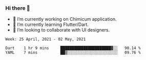 ### Hi there 👋

<!--
**devcat37/devcat37** is a ✨ _special_ ✨ repository because its `README.md` (this file) appears on your GitHub profile.-->


- 🔭 I’m currently working on Chimicum application.
- 🌱 I’m currently learning Flutter/Dart.
- 👯 I’m looking to collaborate with UI designers.
<!-- - 🤔 I’m looking for help with ... -->

<!--START_SECTION:waka-->
```text
Week: 25 April, 2021 - 02 May, 2021

Dart    1 hr 9 mins     ██████████████████████▓░░   90.14 % 
YAML    7 mins          ██▒░░░░░░░░░░░░░░░░░░░░░░   09.76 % 
```
<!--END_SECTION:waka-->
